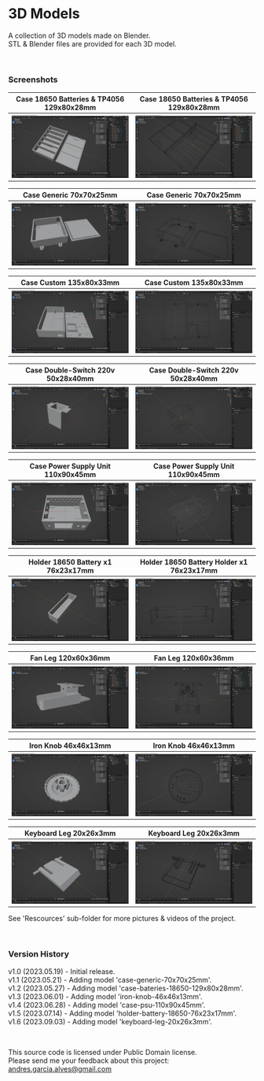 # 3D Models

A collection of 3D models made on Blender.    
STL & Blender files are provided for each 3D model.

&nbsp;

### Screenshots

| Case 18650 Batteries & TP4056 129x80x28mm                | Case 18650 Batteries & TP4056 129x80x28mm                |
|----------------------------------------------------------|----------------------------------------------------------|
| ![](Resources/case-batteries-18650-129x80x28mm-1.jpg)    | ![](Resources/case-batteries-18650-129x80x28mm-2.jpg)    |

| Case Generic 70x70x25mm                                  | Case Generic 70x70x25mm                                  |
|----------------------------------------------------------|----------------------------------------------------------|
| ![](Resources/case-generic-70x70x25mm-1.jpg)             | ![](Resources/case-generic-70x70x25mm-2.jpg)             |

| Case Custom 135x80x33mm                                  | Case Custom 135x80x33mm                                  |
|----------------------------------------------------------|----------------------------------------------------------|
| ![](Resources/case-generic-135x80x33mm-1.jpg)            | ![](Resources/case-generic-135x80x33mm-2.jpg)            |
  
| Case Double-Switch 220v 50x28x40mm                       | Case Double-Switch 220v 50x28x40mm                       |
|----------------------------------------------------------|----------------------------------------------------------|
| ![](Resources/case-double-switch-220v-50x28x40mm-1.jpg)  | ![](Resources/case-double-switch-220v-50x28x40mm-2.jpg)  |

| Case Power Supply Unit 110x90x45mm                       | Case Power Supply Unit 110x90x45mm                       |
|----------------------------------------------------------|----------------------------------------------------------|
| ![](Resources/case-psu-110x90x45mm-1.jpg)                | ![](Resources/case-psu-110x90x45mm-2.jpg)                |

| Holder 18650 Battery x1 76x23x17mm                       | Holder 18650 Battery Holder x1 76x23x17mm                |
|----------------------------------------------------------|----------------------------------------------------------|
| ![](Resources/holder-battery-18650-76x23x17mm-1.jpg)     | ![](Resources/holder-battery-18650-76x23x17mm-2.jpg)     |

| Fan Leg 120x60x36mm                                      | Fan Leg 120x60x36mm                                      |
|----------------------------------------------------------|----------------------------------------------------------|
| ![](Resources/fan-leg-120x60x38mm-1.jpg)                 | ![](Resources/fan-leg-120x60x38mm-2.jpg)                 |

| Iron Knob 46x46x13mm                                     | Iron Knob 46x46x13mm                                     |
|----------------------------------------------------------|----------------------------------------------------------|
| ![](Resources/iron-knob-46x46x13mm-1.jpg)                | ![](Resources/iron-knob-46x46x13mm-2.jpg)                |

| Keyboard Leg 20x26x3mm                                   | Keyboard Leg 20x26x3mm                                   |
|----------------------------------------------------------|----------------------------------------------------------|
| ![](Resources/keyboard-leg-20x26x3mm-1.jpg)              | ![](Resources/keyboard-leg-20x26x3mm-2.jpg)              |

See 'Rescources' sub-folder for more pictures & videos of the project.

&nbsp;

### Version History

v1.0 (2023.05.19) - Initial release.  
v1.1 (2023.05.21) - Adding model 'case-generic-70x70x25mm'.  
v1.2 (2023.05.27) - Adding model 'case-bateries-18650-129x80x28mm'.  
v1.3 (2023.06.01) - Adding model 'iron-knob-46x46x13mm'.  
v1.4 (2023.06.28) - Adding model 'case-psu-110x90x45mm'.  
v1.5 (2023.07.14) - Adding model 'holder-battery-18650-76x23x17mm'.  
v1.6 (2023.09.03) - Adding model 'keyboard-leg-20x26x3mm'.  

&nbsp;

This source code is licensed under Public Domain license.  
Please send me your feedback about this project: andres.garcia.alves@gmail.com
